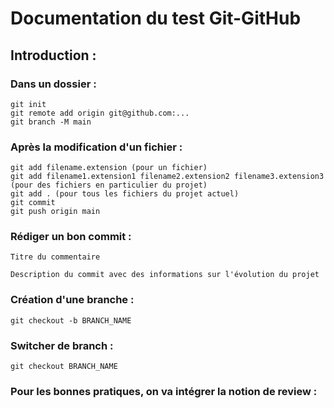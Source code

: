 # Documentation du test Git-GitHub

## **Introduction :**

### Dans un dossier :

```
git init
git remote add origin git@github.com:...
git branch -M main
```

### Après la modification d'un fichier :

```
git add filename.extension (pour un fichier)
git add filename1.extension1 filename2.extension2 filename3.extension3 (pour des fichiers en particulier du projet)
git add . (pour tous les fichiers du projet actuel)
git commit
git push origin main
```

### Rédiger un bon commit :

```
Titre du commentaire

Description du commit avec des informations sur l'évolution du projet
```

### Création d'une branche :

```
git checkout -b BRANCH_NAME
```

### Switcher de branch :

```
git checkout BRANCH_NAME
```

### Pour les bonnes pratiques, on va intégrer la notion de review :